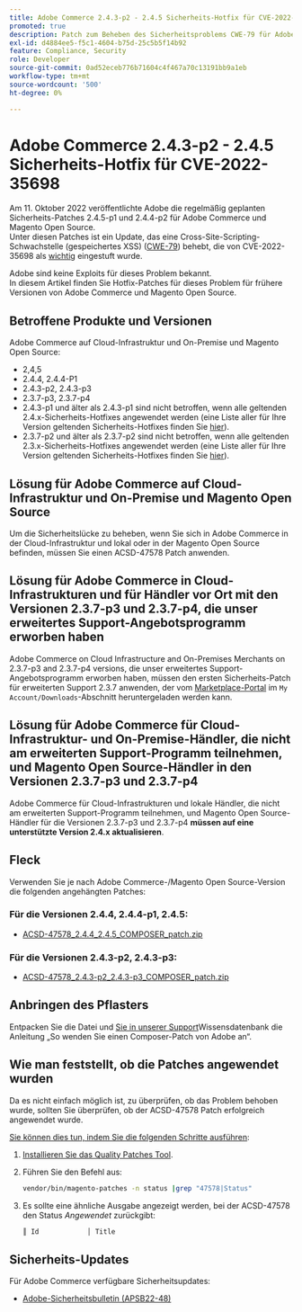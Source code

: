 ```yaml
---
title: Adobe Commerce 2.4.3-p2 - 2.4.5 Sicherheits-Hotfix für CVE-2022-35698
promoted: true
description: Patch zum Beheben des Sicherheitsproblems CWE-79 für Adobe Commerce 2.4.3-p2 - 2.4.5 anwenden.
exl-id: d4884ee5-f5c1-4604-b75d-25c5b5f14b92
feature: Compliance, Security
role: Developer
source-git-commit: 0ad52eceb776b71604c4f467a70c13191bb9a1eb
workflow-type: tm+mt
source-wordcount: '500'
ht-degree: 0%

---
```


# Adobe Commerce 2.4.3-p2 - 2.4.5 Sicherheits-Hotfix für CVE-2022-35698

Am 11. Oktober 2022 veröffentlichte Adobe die regelmäßig geplanten Sicherheits-Patches 2.4.5-p1 und 2.4.4-p2 für Adobe Commerce und Magento Open Source.<br>
Unter diesen Patches ist ein Update, das eine Cross-Site-Scripting-Schwachstelle (gespeichertes XSS) ([CWE-79](https://cwe.mitre.org/data/definitions/79.html)) behebt, die von CVE-2022-35698 als [wichtig](https://helpx.adobe.com/security/severity-ratings.html) eingestuft wurde.

Adobe sind keine Exploits für dieses Problem bekannt.<br>
In diesem Artikel finden Sie Hotfix-Patches für dieses Problem für frühere Versionen von Adobe Commerce und Magento Open Source.

## Betroffene Produkte und Versionen

Adobe Commerce auf Cloud-Infrastruktur und On-Premise und Magento Open Source:

* 2,4,5
* 2.4.4, 2.4.4-P1
* 2.4.3-p2, 2.4.3-p3
* 2.3.7-p3, 2.3.7-p4
* 2.4.3-p1 und älter als 2.4.3-p1 sind nicht betroffen, wenn alle geltenden 2.4.x-Sicherheits-Hotfixes angewendet werden (eine Liste aller für Ihre Version geltenden Sicherheits-Hotfixes finden Sie [hier](https://helpx.adobe.com/security/products/magento.html)).
* 2.3.7-p2 und älter als 2.3.7-p2 sind nicht betroffen, wenn alle geltenden 2.3.x-Sicherheits-Hotfixes angewendet werden (eine Liste aller für Ihre Version geltenden Sicherheits-Hotfixes finden Sie [hier](https://helpx.adobe.com/security/products/magento.html)).


## Lösung für Adobe Commerce auf Cloud-Infrastruktur und On-Premise und Magento Open Source

Um die Sicherheitslücke zu beheben, wenn Sie sich in Adobe Commerce in der Cloud-Infrastruktur und lokal oder in der Magento Open Source befinden, müssen Sie einen ACSD-47578 Patch anwenden.

## Lösung für Adobe Commerce in Cloud-Infrastrukturen und für Händler vor Ort mit den Versionen 2.3.7-p3 und 2.3.7-p4, die unser erweitertes Support-Angebotsprogramm erworben haben

Adobe Commerce on Cloud Infrastructure and On-Premises Merchants on 2.3.7-p3 and 2.3.7-p4 versions, die unser erweitertes Support-Angebotsprogramm erworben haben, müssen den ersten Sicherheits-Patch für erweiterten Support 2.3.7 anwenden, der vom [Marketplace-Portal](https://marketplace.magento.com/) im `My Account/Downloads`-Abschnitt heruntergeladen werden kann.

## Lösung für Adobe Commerce für Cloud-Infrastruktur- und On-Premise-Händler, die nicht am erweiterten Support-Programm teilnehmen, und Magento Open Source-Händler in den Versionen 2.3.7-p3 und 2.3.7-p4

Adobe Commerce für Cloud-Infrastrukturen und lokale Händler, die nicht am erweiterten Support-Programm teilnehmen, und Magento Open Source-Händler für die Versionen 2.3.7-p3 und 2.3.7-p4 **müssen auf eine unterstützte Version 2.4.x aktualisieren**.

## Fleck

Verwenden Sie je nach Adobe Commerce-/Magento Open Source-Version die folgenden angehängten Patches:

### Für die Versionen 2.4.4, 2.4.4-p1, 2.4.5:

* [ACSD-47578_2.4.4_2.4.5_COMPOSER_patch.zip](assets/ACSD-47578_2.4.4_2.4.5_COMPOSER_patch.zip)

### Für die Versionen 2.4.3-p2, 2.4.3-p3:

* [ACSD-47578_2.4.3-p2_2.4.3-p3_COMPOSER_patch.zip](assets/ACSD-47578_2.4.3-p2_2.4.3-p3_COMPOSER_patch.zip)

## Anbringen des Pflasters

Entpacken Sie die Datei und [ Sie in unserer Support](https://experienceleague.adobe.com/docs/commerce-knowledge-base/kb/how-to/how-to-apply-a-composer-patch-provided-by-magento.html)Wissensdatenbank die Anleitung „So wenden Sie einen Composer-Patch von Adobe an“.

## Wie man feststellt, ob die Patches angewendet wurden

Da es nicht einfach möglich ist, zu überprüfen, ob das Problem behoben wurde, sollten Sie überprüfen, ob der ACSD-47578 Patch erfolgreich angewendet wurde.

<u>Sie können dies tun, indem Sie die folgenden Schritte ausführen</u>:

1. [Installieren Sie das Quality Patches Tool](https://experienceleague.adobe.com/docs/commerce-operations/tools/quality-patches-tool/usage.html).
1. Führen Sie den Befehl aus:

   ```bash
   vendor/bin/magento-patches -n status |grep "47578|Status"
   ```

1. Es sollte eine ähnliche Ausgabe angezeigt werden, bei der ACSD-47578 den Status *Angewendet* zurückgibt:

   ```bash
   ║ Id            │ Title                                                        │ Category        │ Origin                 │ Status      │ Details                                          ║ ║ N/A           │ ../m2-hotfixes/ACSD-47578__2.4.4_2.4.5_COMPOSER_patch.patch      │ Other           │ Local                  │ Applied     │ Patch type: Custom                                
   ```

## Sicherheits-Updates

Für Adobe Commerce verfügbare Sicherheitsupdates:

* [Adobe-Sicherheitsbulletin (APSB22-48)](https://helpx.adobe.com/security/products/magento/apsb22-48.html)
